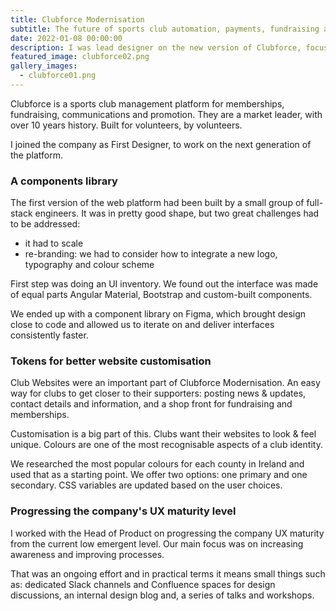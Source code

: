 ```yaml
---
title: Clubforce Modernisation
subtitle: The future of sports club automation, payments, fundraising and communications.
date: 2022-01-08 00:00:00
description: I was lead designer on the new version of Clubforce, focused on improving the experience of thousands of users.
featured_image: clubforce02.png
gallery_images:
  - clubforce01.png
---
```


Clubforce is a sports club management platform for memberships, fundraising, communications and promotion. They are a market leader, with over 10 years history. Built for volunteers, by volunteers.

I joined the company as First Designer, to work on the next generation of the platform.

### A components library

The first version of the web platform had been built by a small group of full-stack engineers. It was in pretty good shape, but two great challenges had to be addressed:

- it had to scale
- re-branding: we had to consider how to integrate a new logo, typography and colour scheme

First step was doing an UI inventory. We found out the interface was made of equal parts Angular Material, Bootstrap and custom-built components.

We ended up with a component library on Figma, which brought design close to code and allowed us to iterate on and deliver interfaces consistently faster.

### Tokens for better website customisation

Club Websites were an important part of Clubforce Modernisation. An easy way for clubs to get closer to their supporters: posting news & updates, contact details and information, and a shop front for fundraising and memberships.

Customisation is a big part of this. Clubs want their websites to look & feel unique. Colours are one of the most recognisable aspects of a club identity.

We researched the most popular colours for each county in Ireland and used that as a starting point. We offer two options: one primary and one secondary. CSS variables are updated based on the user choices.

### Progressing the company's UX maturity level

I worked with the Head of Product on progressing the company UX maturity from the current low emergent level. Our main focus was on increasing awareness and improving processes.

That was an ongoing effort and in practical terms it means small things such as: dedicated Slack channels and Confluence spaces for design discussions, an internal design blog and, a series of talks and workshops.
